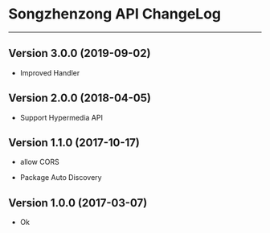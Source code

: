 # Songzhenzong API ChangeLog

---

## Version 3.0.0 (2019-09-02)

- Improved Handler

## Version 2.0.0 (2018-04-05)

- Support Hypermedia API

## Version 1.1.0 (2017-10-17)

- allow CORS

- Package Auto Discovery

## Version 1.0.0 (2017-03-07)

- Ok
